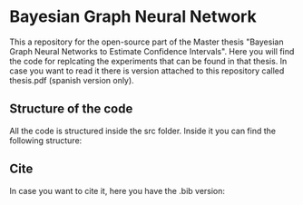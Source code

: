 # Bayesian Graph Neural Network

This a repository for the open-source part of the Master thesis "Bayesian Graph Neural Networks to Estimate Confidence Intervals". Here you will find the code for replcating the experiments that can be found in that thesis. In case you want to read it there is version attached to this repository called thesis.pdf (spanish version only).

## Structure of the code

All the code is structured inside the src folder. Inside it you can find the following structure:



## Cite

In case you want to cite it, here you have the .bib version:



